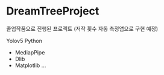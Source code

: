 # DreamTreeProject

졸업작품으로 진행된 프로젝트
(저작 횟수 자동 측정앱으로 구현 예정)

Yolov5
Python
- MediapPipe
- Dlib
- Matplotlib
...
